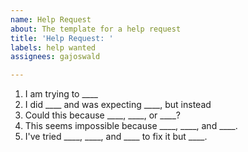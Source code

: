 ```yaml
---
name: Help Request
about: The template for a help request
title: 'Help Request: '
labels: help wanted
assignees: gajoswald

---
```


1. I am trying to ____
2. I did ____ and was expecting ____, but instead
3. Could this because ____, ____, or ____?
4. This seems impossible because ____, ____, and ____. 
5. I've tried ____, ____, and ____ to fix it but ____.
